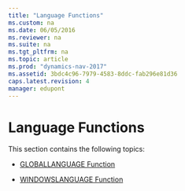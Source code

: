 ```yaml
---
title: "Language Functions"
ms.custom: na
ms.date: 06/05/2016
ms.reviewer: na
ms.suite: na
ms.tgt_pltfrm: na
ms.topic: article
ms.prod: "dynamics-nav-2017"
ms.assetid: 3bdc4c96-7979-4583-8ddc-fab296e81d36
caps.latest.revision: 4
manager: edupont
---
```

# Language Functions
This section contains the following topics:  
  
-   [GLOBALLANGUAGE Function](GLOBALLANGUAGE-Function.md)  
  
-   [WINDOWSLANGUAGE Function](WINDOWSLANGUAGE-Function.md)